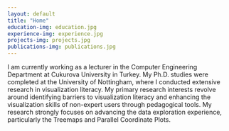 ```yaml
---
layout: default
title: "Home"
education-img: education.jpg
experience-img: experience.jpg
projects-img: projects.jpg
publications-img: publications.jpg
---
```



I am currently working as a lecturer in the Computer Engineering Department at Cukurova University in Turkey. My Ph.D. studies were completed at the University of Nottingham, where I conducted extensive research in visualization literacy. My primary research interests revolve around identifying barriers to visualization literacy and enhancing the visualization skills of non-expert users through pedagogical tools. My research strongly focuses on advancing the data exploration experience, particularly the Treemaps and Parallel Coordinate Plots.
